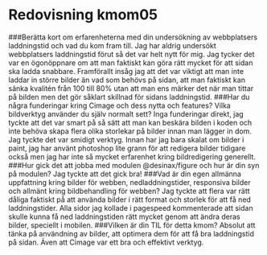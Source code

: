---
---
Redovisning kmom05
=========================

###Berätta kort om erfarenheterna med din undersökning av webbplatsers laddningstid och vad du kom fram till.
Jag har aldrig undersökt webbplatsers laddningstid förut så det var helt nytt för mig. Jag tycker det var en ögonöppnare om att man faktiskt kan göra rätt mycket för att sidan ska ladda snabbare. Framförallt insåg jag att det var viktigt att man inte laddar in större bilder än vad som behövs på sidan, att man faktiskt kan sänka kvalitén från 100 till 80% utan att man ens märker det när man tittar på bilden men det gör såklart skillnad för sidans laddningstid. 
###Har du några funderingar kring Cimage och dess nytta och features? Vilka bildverktyg använder du själv normalt sett?
Inga funderingar direkt, jag tyckte att det var smart på så sätt att man kan beskära bilden i koden och inte behöva skapa flera olika storlekar på bilder innan man lägger in dom. Jag tyckte det var smidigt verktyg. Innan har jag bara skalat om bilder i paint, jag har använt photoshop lite grann för att redigera bilder tidigare också men jag har inte så mycket erfarenhet kring bildredigering generellt.
###Hur gick det att jobba med modulen @desinax/figure och hur är din syn på modulen?
Jag tyckte att det gick bra!
###Vad är din egen allmänna uppfattning kring bilder för webben, nedladdningstider, responsiva bilder och allmänt kring bildbehandling för webben?
Jag tyckte att flera var rätt dåliga faktiskt på att använda bilder i rätt format och storlek för att få ned laddningstider. Alla sidor jag kollade i pagespeed kommenterade att sidan skulle kunna få ned laddningstiden rätt mycket genom att ändra deras bilder, speciellt i mobilen.
###Vilken är din TIL för detta kmom?
Absolut att tänka på användning av bilder, att optimera dem för att få bra laddningstid på sidan. Även att Cimage var ett bra och effektivt verktyg.